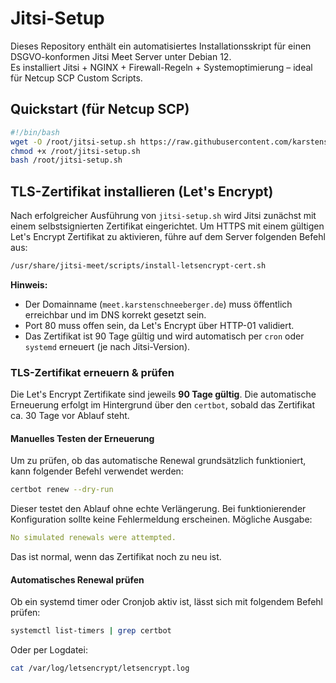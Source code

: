 # Jitsi-Setup

Dieses Repository enthält ein automatisiertes Installationsskript für einen DSGVO-konformen Jitsi Meet Server unter Debian 12.  
Es installiert Jitsi + NGINX + Firewall-Regeln + Systemoptimierung – ideal für Netcup SCP Custom Scripts.

## Quickstart (für Netcup SCP)

```bash
#!/bin/bash
wget -O /root/jitsi-setup.sh https://raw.githubusercontent.com/karstenschneeberger/jitsi-setup/master/jitsi-setup.sh
chmod +x /root/jitsi-setup.sh
bash /root/jitsi-setup.sh

```



## TLS-Zertifikat installieren (Let's Encrypt)

Nach erfolgreicher Ausführung von `jitsi-setup.sh` wird Jitsi zunächst mit einem selbstsignierten Zertifikat eingerichtet. Um HTTPS mit einem gültigen Let's Encrypt Zertifikat zu aktivieren, führe auf dem Server folgenden Befehl aus:

```bash
/usr/share/jitsi-meet/scripts/install-letsencrypt-cert.sh
```

**Hinweis:**

- Der Domainname (`meet.karstenschneeberger.de`) muss öffentlich erreichbar und im DNS korrekt gesetzt sein.
- Port 80 muss offen sein, da Let's Encrypt über HTTP-01 validiert.
- Das Zertifikat ist 90 Tage gültig und wird automatisch per `cron` oder `systemd` erneuert (je nach Jitsi-Version).

### TLS-Zertifikat erneuern & prüfen

Die Let's Encrypt Zertifikate sind jeweils **90 Tage gültig**. Die automatische Erneuerung erfolgt im Hintergrund über den `certbot`, sobald das Zertifikat ca. 30 Tage vor Ablauf steht.

#### Manuelles Testen der Erneuerung

Um zu prüfen, ob das automatische Renewal grundsätzlich funktioniert, kann folgender Befehl verwendet werden:

```bash
certbot renew --dry-run
```
Dieser testet den Ablauf ohne echte Verlängerung. Bei funktionierender Konfiguration sollte keine Fehlermeldung erscheinen. Mögliche Ausgabe:

```yaml
No simulated renewals were attempted.
```

Das ist normal, wenn das Zertifikat noch zu neu ist.

#### Automatisches Renewal prüfen

Ob ein systemd timer oder Cronjob aktiv ist, lässt sich mit folgendem Befehl prüfen:

```bash
systemctl list-timers | grep certbot
```

Oder per Logdatei:

```bash
cat /var/log/letsencrypt/letsencrypt.log
```